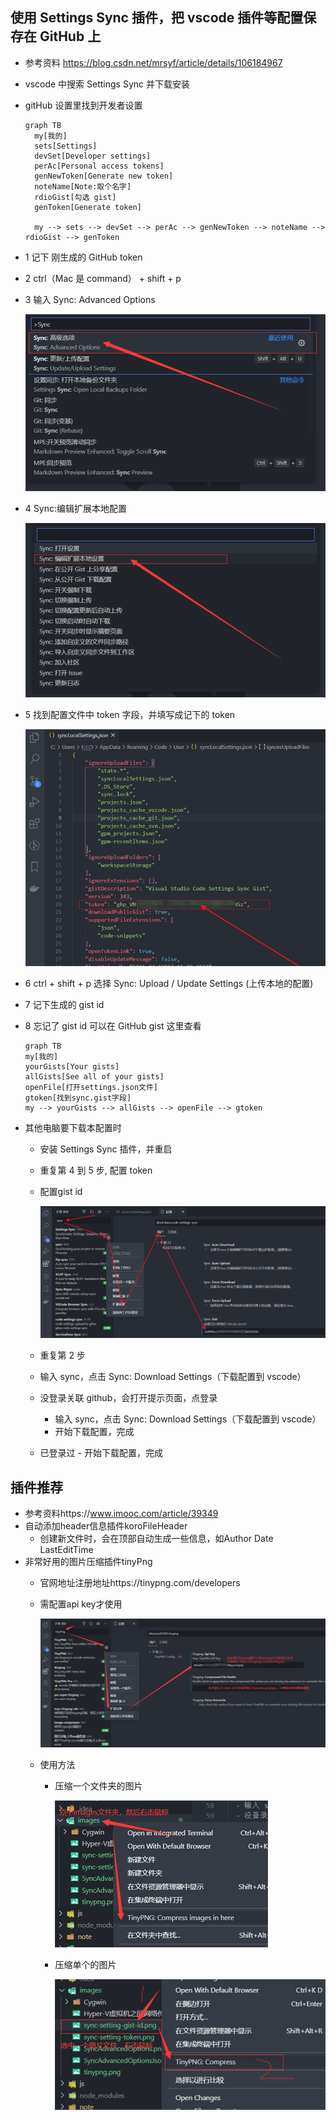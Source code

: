 <!--
 * @Author: your name
 * @Date: 2021-04-02 10:59:23
 * @LastEditTime: 2021-04-02 15:22:53
 * @LastEditors: mrzou
 * @Description: In User Settings Edit
 * @FilePath: \blog\note\vscode-config.md
-->
## 使用 Settings Sync 插件，把 vscode 插件等配置保存在 GitHub 上
- 参考资料 https://blog.csdn.net/mrsyf/article/details/106184967
- vscode 中搜索 Settings Sync 并下载安装
- gitHub 设置里找到开发者设置

  ```mermaid
  graph TB
    my[我的]
    sets[Settings]
    devSet[Developer settings]
    perAc[Personal access tokens]
    genNewToken[Generate new token]
    noteName[Note:取个名字]
    rdioGist[勾选 gist]
    genToken[Generate token]

    my --> sets --> devSet --> perAc --> genNewToken --> noteName --> rdioGist --> genToken

  ```

- 1 记下 刚生成的 GitHub token
- 2 ctrl（Mac 是 command） + shift + p
- 3 输入 Sync: Advanced Options

  ![token](../images/vscode/SyncAdvancedOptions.png)
- 4 Sync:编辑扩展本地配置

  ![token](../images/vscode/SyncAdvancedOptionsJson.png)
- 5 找到配置文件中 token 字段，并填写成记下的 token

  ![token](../images/vscode/sync-setting-token.png)
- 6 ctrl + shift + p 选择 Sync: Upload / Update Settings (上传本地的配置)
- 7 记下生成的 gist id
- 8 忘记了 gist id 可以在 GitHub gist 这里查看

  ```mermaid
  graph TB
  my[我的]
  yourGists[Your gists]
  allGists[See all of your gists]
  openFile[打开settings.json文件]
  gtoken[找到sync.gist字段]
  my --> yourGists --> allGists --> openFile --> gtoken

  ```

- 其他电脑要下载本配置时
  - 安装 Settings Sync 插件，并重启
  - 重复第 4 到 5 步, 配置 token
  - 配置gist id

    ![gist id](../images/vscode/sync-setting-gist-id.png)
  - 重复第 2 步
  - 输入 sync，点击 Sync: Download Settings（下载配置到 vscode）
  - 没登录关联 github，会打开提示页面，点登录
    - 输入 sync，点击 Sync: Download Settings（下载配置到 vscode）
    - 开始下载配置，完成
  - 已登录过 - 开始下载配置，完成

## 插件推荐

- 参考资料https://www.imooc.com/article/39349
- 自动添加header信息插件koroFileHeader
  - 创建新文件时，会在顶部自动生成一些信息，如Author Date LastEditTime
- 非常好用的图片压缩插件tinyPng
  - 官网地址注册地址https://tinypng.com/developers
  - 需配置api key才使用
  
    ![gist id](../images/vscode/tinypng.png)
  - 使用方法
    - 压缩一个文件夹的图片

      ![压缩一个文件夹的图片](../images/vscode/tinypng-compress-images.png)
    - 压缩单个的图片

      ![压缩单个的图片](../images/vscode/tinypng-compress-file.png)
